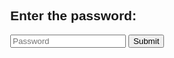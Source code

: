 <!DOCTYPE html>
<html lang="en">
<head>
  <meta charset="UTF-8">
  <title>Password Check</title>
  <style>
    body { font-family: Arial, sans-serif; margin: 40px; }
    #result { margin-top: 20px; color: green; font-weight: bold; }
  </style>
</head>
<body>
  <h2>Enter the password:</h2>
  <input type="password" id="passwordInput" placeholder="Password">
  <button onclick="checkPassword()">Submit</button>
  <div id="result"></div>
  <script>
    function checkPassword() {
      const input = document.getElementById('passwordInput').value.trim();
      if (input.toLowerCase() === "i choose chaos".toLowerCase()) {
        document.getElementById('result').textContent = "A Fissure In Tranquility. Embrace The Chaos. Partake In The Madness. Strife Awaits.<a href='https://example.com/chaos' target='_blank'> Riot</a>";
      } else {
        document.getElementById('result').textContent = "";
      }
    }
  </script>
</body>
</html>
